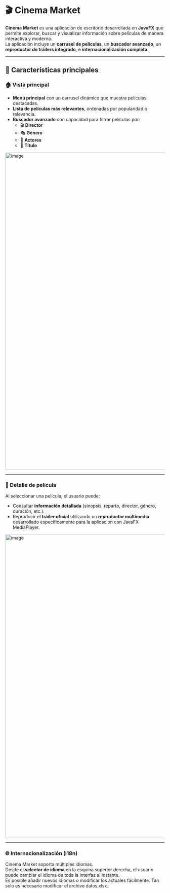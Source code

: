 # 🎬 Cinema Market

**Cinema Market** es una aplicación de escritorio desarrollada en **JavaFX** que permite explorar, buscar y visualizar información sobre películas de manera interactiva y moderna.  
La aplicación incluye un **carrusel de películas**, un **buscador avanzado**, un **reproductor de tráilers integrado**, e **internacionalización completa**.

---

## 🌟 Características principales

### 🏠 Vista principal
- **Menú principal** con un carrusel dinámico que muestra películas destacadas.
- **Lista de películas más relevantes**, ordenadas por popularidad o relevancia.
- **Buscador avanzado** con capacidad para filtrar películas por:
  - 🎬 **Director**
  - 🎭 **Género**
  - 👥 **Actores**
  - 📝 **Título**

<img width="1890" height="1001" alt="image" src="https://github.com/user-attachments/assets/acf49d42-f390-421f-aa50-26db2e76634f" />

---

### 🎥 Detalle de película
Al seleccionar una película, el usuario puede:
- Consultar **información detallada** (sinopsis, reparto, director, género, duración, etc.).
- Reproducir el **tráiler oficial** utilizando un **reproductor multimedia** desarrollado específicamente para la aplicación con JavaFX MediaPlayer.

<img width="1851" height="958" alt="image" src="https://github.com/user-attachments/assets/6a89ee26-0dde-4e4c-b373-1bcc9ea57e2b" />

---

### 🌐 Internacionalización (i18n)
Cinema Market soporta múltiples idiomas.  
Desde el **selector de idioma** en la esquina superior derecha, el usuario puede cambiar el idioma de toda la interfaz al instante.  
Es posible añadir nuevos idiomas o modificar los actuales fácilmente. Tan solo es necesario modificar el archivo datos.xlsx.
